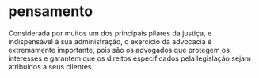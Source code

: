 # pensamento
Considerada por muitos um dos principais pilares da justiça, e indispensável à sua administração, o exercício da advocacia é extremamente importante, pois são os advogados que protegem os interesses e garantem que os direitos especificados pela legislação sejam atribuídos a seus clientes.
